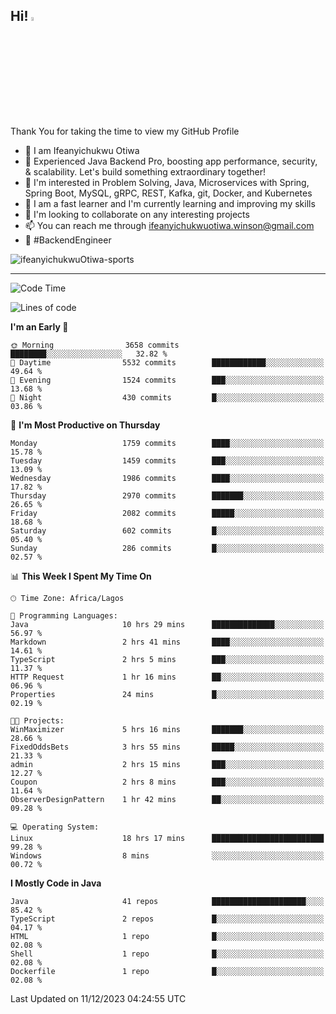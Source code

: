 <!-- BLOG-POST-LIST:START --><!-- BLOG-POST-LIST:END -->

## Hi! <img src="https://media.giphy.com/media/hvRJCLFzcasrR4ia7z/giphy.gif" width="4%"> 

Thank You for taking the time to view my GitHub Profile

- 👋 I am Ifeanyichukwu Otiwa
- 🚀 Experienced Java Backend Pro, boosting app performance, security, & scalability. Let's build something extraordinary together!
- 👀 I'm interested in Problem Solving, Java, Microservices with Spring, Spring Boot, MySQL, gRPC, REST, Kafka, git, Docker, and Kubernetes
- 🌱 I am a fast learner and I'm currently learning and improving my skills
- 💞️ I'm looking to collaborate on any interesting projects
- 📫 You can reach me through ifeanyichukwuotiwa.winson@gmail.com
- 🚀 #BackendEngineer

<p align="left" marginTop="10px"> <img src="https://komarev.com/ghpvc/?username=ifeanyichukwuOtiwa-sports&label=Profile%20views&color=0e75b6&style=for-the-badge" alt="ifeanyichukwuOtiwa-sports" /> </p>

***

<!--START_SECTION:waka-->
![Code Time](http://img.shields.io/badge/Code%20Time-2%2C023%20hrs%2033%20mins-blue)

![Lines of code](https://img.shields.io/badge/From%20Hello%20World%20I%27ve%20Written-4.2%20million%20lines%20of%20code-blue)

**I'm an Early 🐤** 

```text
🌞 Morning                3658 commits        ████████░░░░░░░░░░░░░░░░░   32.82 % 
🌆 Daytime                5532 commits        ████████████░░░░░░░░░░░░░   49.64 % 
🌃 Evening                1524 commits        ███░░░░░░░░░░░░░░░░░░░░░░   13.68 % 
🌙 Night                  430 commits         █░░░░░░░░░░░░░░░░░░░░░░░░   03.86 % 
```
📅 **I'm Most Productive on Thursday** 

```text
Monday                   1759 commits        ████░░░░░░░░░░░░░░░░░░░░░   15.78 % 
Tuesday                  1459 commits        ███░░░░░░░░░░░░░░░░░░░░░░   13.09 % 
Wednesday                1986 commits        ████░░░░░░░░░░░░░░░░░░░░░   17.82 % 
Thursday                 2970 commits        ███████░░░░░░░░░░░░░░░░░░   26.65 % 
Friday                   2082 commits        █████░░░░░░░░░░░░░░░░░░░░   18.68 % 
Saturday                 602 commits         █░░░░░░░░░░░░░░░░░░░░░░░░   05.40 % 
Sunday                   286 commits         █░░░░░░░░░░░░░░░░░░░░░░░░   02.57 % 
```


📊 **This Week I Spent My Time On** 

```text
🕑︎ Time Zone: Africa/Lagos

💬 Programming Languages: 
Java                     10 hrs 29 mins      ██████████████░░░░░░░░░░░   56.97 % 
Markdown                 2 hrs 41 mins       ████░░░░░░░░░░░░░░░░░░░░░   14.61 % 
TypeScript               2 hrs 5 mins        ███░░░░░░░░░░░░░░░░░░░░░░   11.37 % 
HTTP Request             1 hr 16 mins        ██░░░░░░░░░░░░░░░░░░░░░░░   06.96 % 
Properties               24 mins             █░░░░░░░░░░░░░░░░░░░░░░░░   02.19 % 

🐱‍💻 Projects: 
WinMaximizer             5 hrs 16 mins       ███████░░░░░░░░░░░░░░░░░░   28.66 % 
FixedOddsBets            3 hrs 55 mins       █████░░░░░░░░░░░░░░░░░░░░   21.33 % 
admin                    2 hrs 15 mins       ███░░░░░░░░░░░░░░░░░░░░░░   12.27 % 
Coupon                   2 hrs 8 mins        ███░░░░░░░░░░░░░░░░░░░░░░   11.64 % 
ObserverDesignPattern    1 hr 42 mins        ██░░░░░░░░░░░░░░░░░░░░░░░   09.28 % 

💻 Operating System: 
Linux                    18 hrs 17 mins      █████████████████████████   99.28 % 
Windows                  8 mins              ░░░░░░░░░░░░░░░░░░░░░░░░░   00.72 % 
```

**I Mostly Code in Java** 

```text
Java                     41 repos            █████████████████████░░░░   85.42 % 
TypeScript               2 repos             █░░░░░░░░░░░░░░░░░░░░░░░░   04.17 % 
HTML                     1 repo              █░░░░░░░░░░░░░░░░░░░░░░░░   02.08 % 
Shell                    1 repo              █░░░░░░░░░░░░░░░░░░░░░░░░   02.08 % 
Dockerfile               1 repo              █░░░░░░░░░░░░░░░░░░░░░░░░   02.08 % 
```




 Last Updated on 11/12/2023 04:24:55 UTC
<!--END_SECTION:waka-->

<!--
<p align="center">
![trophy](https://github-profile-trophy.vercel.app/?username=ifeanyichukwuOtiwa-sports&theme=onedark) (https://github.com/ryo-ma/github-profile-trophy)
</p>
-->

<!---
ifeanyi-otiwa/ifeanyi-otiwa is a ✨ special ✨ repository because its `README.md` (this file) appears on your GitHub profile.
You can click the Preview link to take a look at your changes.
--->
